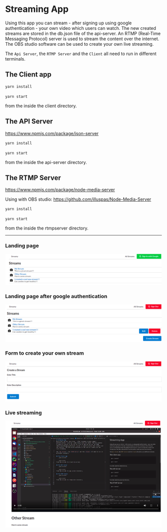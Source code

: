 # Streaming App
Using this app you can stream - after signing up using google authentication - your own video which users can watch. The new created streams are stored in the db.json file of the api-server. An RTMP (Real-Time Messaging Protocol) server is used to stream the content over the internet. The OBS studio software can be used to create your own live streaming.

The `Api Server`, the `RTMP Server` and the `Client` all need to run in different terminals.

## The Client app
    yarn install

    yarn start
from the inside the client directory.

## The API Server
<https://www.npmjs.com/package/json-server>

    yarn install

    yarn start
from the inside the api-server directory.

## The RTMP Server
<https://www.npmjs.com/package/node-media-server>

Using with OBS studio: <https://github.com/illuspas/Node-Media-Server>

    yarn install

    yarn start
from the inside the rtmpserver directory.

<hr>

### Landing page

![landing-page](project-images/landing-page.png)

### Landing page after google authentication

![landing-page-auth](project-images/landing-page-after-authentication.png)

### Form to create your own stream

![creates-stream-page](project-images/create-stream-page.png)

### Live streaming

![live-streaming](project-images/live-streaming.png)

